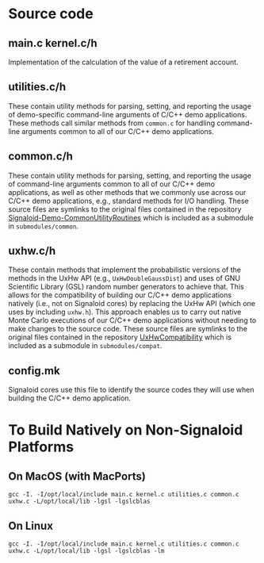 # Source code

## main.c kernel.c/h
Implementation of the calculation of the value of a retirement account.

## utilities.c/h
These contain utility methods for parsing, setting, and reporting
the usage of demo-specific command-line arguments of C/C++ demo applications.
These methods call similar methods from `common.c` for handling
command-line arguments common to all of our C/C++ demo applications.

## common.c/h
These contain utility methods for parsing, setting, and reporting
the usage of command-line arguments common to all of our C/C++ demo applications,
as well as other methods that we commonly use across our
C/C++ demo applications, e.g., standard methods for I/O handling. These
source files are symlinks to the original files contained in the repository
[Signaloid-Demo-CommonUtilityRoutines](https://github.com/signaloid/Signaloid-Demo-CommonUtilityRoutines)
which is included as a submodule in `submodules/common`.

## uxhw.c/h
These contain methods that implement the probabilistic versions of the methods
in the UxHw API (e.g., `UxHwDoubleGaussDist`) and uses of GNU Scientific Library (GSL)
random number generators to achieve that. This allows for the compatibility of
building our C/C++ demo applications natively (i.e., not on Signaloid cores) by replacing
the UxHw API (which one uses by including `uxhw.h`). This approach enables us to
carry out native Monte Carlo executions of our C/C++ demo applications without needing
to make changes to the source code. These source files are symlinks to the original
files contained in the repository
[UxHwCompatibility](https://github.com/signaloid/UxHwCompatibility)
which is included as a submodule in `submodules/compat`.

## config.mk
Signaloid cores use this file to identify the source codes they will use when
building the C/C++ demo application.

# To Build Natively on Non-Signaloid Platforms

## On MacOS (with MacPorts)
```
gcc -I. -I/opt/local/include main.c kernel.c utilities.c common.c uxhw.c -L/opt/local/lib -lgsl -lgslcblas
```

## On Linux
```
gcc -I. -I/opt/local/include main.c kernel.c utilities.c common.c uxhw.c -L/opt/local/lib -lgsl -lgslcblas -lm
```
